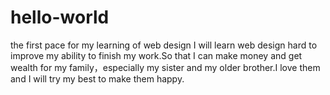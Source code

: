 # hello-world
the first pace for my learning of web design
I will learn web design hard to improve my ability to finish my work.So that I can make money and get wealth for my family，especially my sister and my older brother.I love them and I will try my best to make them happy.
